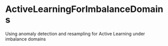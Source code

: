 # ActiveLearningForImbalanceDomains
Using anomaly detection and resampling for Active Learning under imbalance domains
